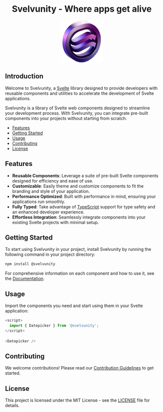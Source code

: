 <h1 align="center">Svelvunity - Where apps get alive</h1>

<p align="center">
  <img src="src/lib/assets/images/svelvunity-logo.png" alt="svelte-logo" width="140px" height="140px"/>
</p>

## Introduction

Welcome to Svelvunity, a [Svelte](https://svelte.dev/) library designed to provide developers with reusable components and utilities to accelerate the development of Svelte applications.

Svelvunity is a library of Svelte web components designed to streamline your development process. With Svelvunity, you can integrate pre-built components into your projects without starting from scratch.

- [Features](#features)
- [Getting Started](#getting-started)
- [Usage](#usage)
- [Contributing](#contributing)
- [License](#license)

## Features

- **Reusable Components**: Leverage a suite of pre-built Svelte components designed for efficiency and ease of use.
- **Customizable**: Easily theme and customize components to fit the branding and style of your application.
- **Performance Optimized**: Built with performance in mind, ensuring your applications run smoothly.
- **Fully Typed**: Take advantage of [TypeScript](https://typescriptlang.org/) support for type safety and an enhanced developer experience.
- **Effortless Integration**: Seamlessly integrate components into your existing Svelte projects with minimal setup.

## Getting Started

To start using Svelvunity in your project, install Svelvunity by running the following command in your project directory:

```bash
npm install @svelvunity
```

For comprehensive information on each component and how to use it, see the [Documentation](https://mehtapcavdar.github.io/svelvunity/).

## Usage

Import the components you need and start using them in your Svelte application:

```typescript
<script>
  import { Datepicker } from '@svelvunity';
</script>

<Datepicker />
```

## Contributing

We welcome contributions! Please read our [Contribution Guidelines](./CONTRIBUTING.md) to get started.

## License

This project is licensed under the MIT License - see the [LICENSE](./LICENSE) file for details.

